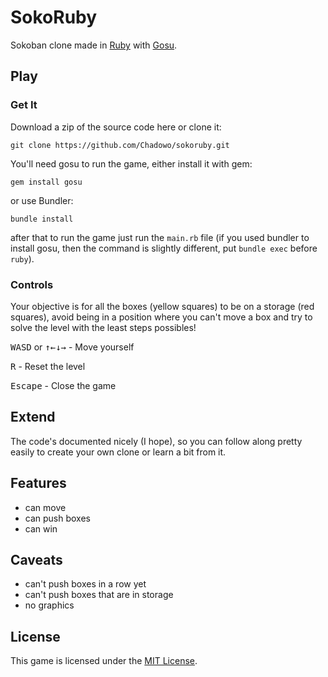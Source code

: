 # SokoRuby

Sokoban clone made in [Ruby](https://www.ruby-lang.org) with [Gosu](https://www.libgosu.org/).

## Play

### Get It

Download a zip of the source code here or clone it:

```console
git clone https://github.com/Chadowo/sokoruby.git
```

You'll need gosu to run the game, either install it with gem:

```console
gem install gosu
```

or use Bundler:

```console
bundle install
```

after that to run the game just run the `main.rb` file (if you used bundler to install gosu, then the command
is slightly different, put `bundle exec` before `ruby`).

### Controls

Your objective is for all the boxes (yellow squares) to be on a storage (red squares),
avoid being in a position where you can't move a box and try to solve the level with
the least steps possibles!

<kbd>W</kbd><kbd>A</kbd><kbd>S</kbd><kbd>D</kbd> or <kbd>↑</kbd><kbd>←</kbd><kbd>↓</kbd><kbd>→</kbd> - Move yourself

<kbd>R</kbd> - Reset the level

<kbd>Escape</kbd> - Close the game

## Extend

The code's documented nicely (I hope), so you can follow along pretty easily to
create your own clone or learn a bit from it.

## Features

- can move
- can push boxes
- can win

## Caveats

- can't push boxes in a row yet
- can't push boxes that are in storage
- no graphics

## License

This game is licensed under the [MIT License](LICENSE).

